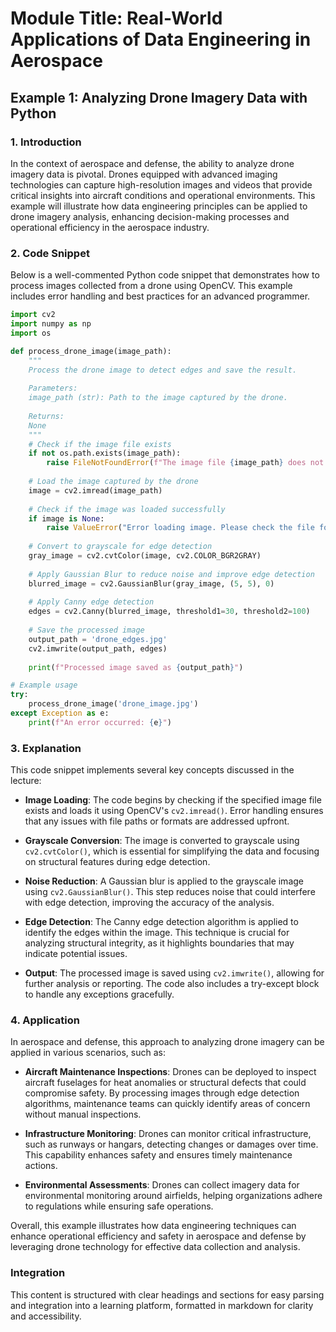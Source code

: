 # Module Title: Real-World Applications of Data Engineering in Aerospace

## Example 1: Analyzing Drone Imagery Data with Python

### 1. Introduction
In the context of aerospace and defense, the ability to analyze drone imagery data is pivotal. Drones equipped with advanced imaging technologies can capture high-resolution images and videos that provide critical insights into aircraft conditions and operational environments. This example will illustrate how data engineering principles can be applied to drone imagery analysis, enhancing decision-making processes and operational efficiency in the aerospace industry.

### 2. Code Snippet
Below is a well-commented Python code snippet that demonstrates how to process images collected from a drone using OpenCV. This example includes error handling and best practices for an advanced programmer.

```python
import cv2
import numpy as np
import os

def process_drone_image(image_path):
    """
    Process the drone image to detect edges and save the result.
    
    Parameters:
    image_path (str): Path to the image captured by the drone.
    
    Returns:
    None
    """
    # Check if the image file exists
    if not os.path.exists(image_path):
        raise FileNotFoundError(f"The image file {image_path} does not exist.")
    
    # Load the image captured by the drone
    image = cv2.imread(image_path)
    
    # Check if the image was loaded successfully
    if image is None:
        raise ValueError("Error loading image. Please check the file format and path.")
    
    # Convert to grayscale for edge detection
    gray_image = cv2.cvtColor(image, cv2.COLOR_BGR2GRAY)
    
    # Apply Gaussian Blur to reduce noise and improve edge detection
    blurred_image = cv2.GaussianBlur(gray_image, (5, 5), 0)
    
    # Apply Canny edge detection
    edges = cv2.Canny(blurred_image, threshold1=30, threshold2=100)
    
    # Save the processed image
    output_path = 'drone_edges.jpg'
    cv2.imwrite(output_path, edges)
    
    print(f"Processed image saved as {output_path}")

# Example usage
try:
    process_drone_image('drone_image.jpg')
except Exception as e:
    print(f"An error occurred: {e}")
```

### 3. Explanation
This code snippet implements several key concepts discussed in the lecture:

- **Image Loading**: The code begins by checking if the specified image file exists and loads it using OpenCV's `cv2.imread()`. Error handling ensures that any issues with file paths or formats are addressed upfront.
  
- **Grayscale Conversion**: The image is converted to grayscale using `cv2.cvtColor()`, which is essential for simplifying the data and focusing on structural features during edge detection.

- **Noise Reduction**: A Gaussian blur is applied to the grayscale image using `cv2.GaussianBlur()`. This step reduces noise that could interfere with edge detection, improving the accuracy of the analysis.

- **Edge Detection**: The Canny edge detection algorithm is applied to identify the edges within the image. This technique is crucial for analyzing structural integrity, as it highlights boundaries that may indicate potential issues.

- **Output**: The processed image is saved using `cv2.imwrite()`, allowing for further analysis or reporting. The code also includes a try-except block to handle any exceptions gracefully.

### 4. Application
In aerospace and defense, this approach to analyzing drone imagery can be applied in various scenarios, such as:

- **Aircraft Maintenance Inspections**: Drones can be deployed to inspect aircraft fuselages for heat anomalies or structural defects that could compromise safety. By processing images through edge detection algorithms, maintenance teams can quickly identify areas of concern without manual inspections.

- **Infrastructure Monitoring**: Drones can monitor critical infrastructure, such as runways or hangars, detecting changes or damages over time. This capability enhances safety and ensures timely maintenance actions.

- **Environmental Assessments**: Drones can collect imagery data for environmental monitoring around airfields, helping organizations adhere to regulations while ensuring safe operations.

Overall, this example illustrates how data engineering techniques can enhance operational efficiency and safety in aerospace and defense by leveraging drone technology for effective data collection and analysis. 

### Integration
This content is structured with clear headings and sections for easy parsing and integration into a learning platform, formatted in markdown for clarity and accessibility.